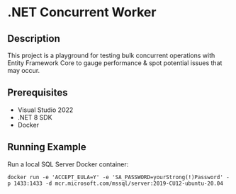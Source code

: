 # .NET Concurrent Worker

## Description

This project is a playground for testing bulk concurrent operations with Entity Framework Core to gauge performance & spot potential issues that may occur.

## Prerequisites
- Visual Studio 2022
- .NET 8 SDK
- Docker

## Running Example

Run a local SQL Server Docker container:

```
docker run -e 'ACCEPT_EULA=Y' -e 'SA_PASSWORD=yourStrong(!)Password' -p 1433:1433 -d mcr.microsoft.com/mssql/server:2019-CU12-ubuntu-20.04
```